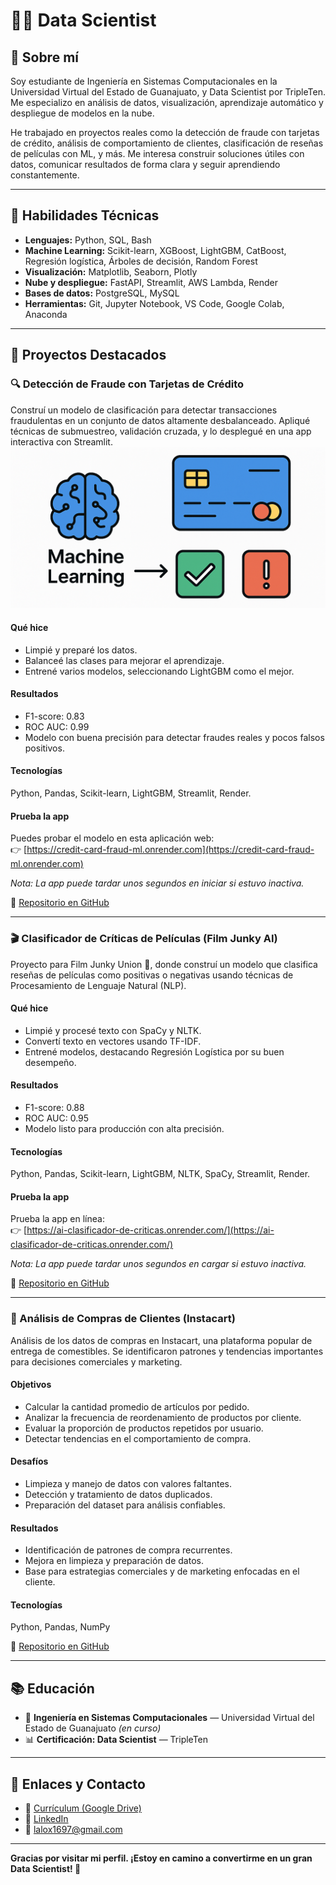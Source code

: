 # 👨‍💻 Data Scientist

## 🚀 Sobre mí

Soy estudiante de Ingeniería en Sistemas Computacionales en la Universidad Virtual del Estado de Guanajuato, y Data Scientist por TripleTen. Me especializo en análisis de datos, visualización, aprendizaje automático y despliegue de modelos en la nube.

He trabajado en proyectos reales como la detección de fraude con tarjetas de crédito, análisis de comportamiento de clientes, clasificación de reseñas de películas con ML, y más. Me interesa construir soluciones útiles con datos, comunicar resultados de forma clara y seguir aprendiendo constantemente.

---

## 🧠 Habilidades Técnicas

- **Lenguajes:** Python, SQL, Bash  
- **Machine Learning:** Scikit-learn, XGBoost, LightGBM, CatBoost, Regresión logística, Árboles de decisión, Random Forest  
- **Visualización:** Matplotlib, Seaborn, Plotly  
- **Nube y despliegue:** FastAPI, Streamlit, AWS Lambda, Render  
- **Bases de datos:** PostgreSQL, MySQL
- **Herramientas:** Git, Jupyter Notebook, VS Code, Google Colab, Anaconda

---

## 📂 Proyectos Destacados

### 🔍 Detección de Fraude con Tarjetas de Crédito

Construí un modelo de clasificación para detectar transacciones fraudulentas en un conjunto de datos altamente desbalanceado. Apliqué técnicas de submuestreo, validación cruzada, y lo desplegué en una app interactiva con Streamlit.
![](assets/img/fraud.png)
#### Qué hice
- Limpié y preparé los datos.
- Balanceé las clases para mejorar el aprendizaje.
- Entrené varios modelos, seleccionando LightGBM como el mejor.

#### Resultados
- F1-score: 0.83  
- ROC AUC: 0.99  
- Modelo con buena precisión para detectar fraudes reales y pocos falsos positivos.

#### Tecnologías
Python, Pandas, Scikit-learn, LightGBM, Streamlit, Render.

#### Prueba la app
Puedes probar el modelo en esta aplicación web:  
👉 [https://credit-card-fraud-ml.onrender.com](https://credit-card-fraud-ml.onrender.com)  

*Nota: La app puede tardar unos segundos en iniciar si estuvo inactiva.*

🔗 [Repositorio en GitHub](https://github.com/Eduardo56745/credit_card_fraud_ML)

---

### 🎬 Clasificador de Críticas de Películas (Film Junky AI)

Proyecto para Film Junky Union 🍿, donde construí un modelo que clasifica reseñas de películas como positivas o negativas usando técnicas de Procesamiento de Lenguaje Natural (NLP).

#### Qué hice
- Limpié y procesé texto con SpaCy y NLTK.
- Convertí texto en vectores usando TF-IDF.
- Entrené modelos, destacando Regresión Logística por su buen desempeño.

#### Resultados
- F1-score: 0.88  
- ROC AUC: 0.95  
- Modelo listo para producción con alta precisión.

#### Tecnologías
Python, Pandas, Scikit-learn, LightGBM, NLTK, SpaCy, Streamlit, Render.

#### Prueba la app
Prueba la app en línea:  
👉 [https://ai-clasificador-de-criticas.onrender.com/](https://ai-clasificador-de-criticas.onrender.com/)

*Nota: La app puede tardar unos segundos en cargar si estuvo inactiva.*

🔗 [Repositorio en GitHub](https://github.com/Eduardo56745/Film_Junky_AI_Clasificador_de_Criticas)

---

### 🛒 Análisis de Compras de Clientes (Instacart)

Análisis de los datos de compras en Instacart, una plataforma popular de entrega de comestibles. Se identificaron patrones y tendencias importantes para decisiones comerciales y marketing.

#### Objetivos
- Calcular la cantidad promedio de artículos por pedido.  
- Analizar la frecuencia de reordenamiento de productos por cliente.  
- Evaluar la proporción de productos repetidos por usuario.  
- Detectar tendencias en el comportamiento de compra.

#### Desafíos
- Limpieza y manejo de datos con valores faltantes.  
- Detección y tratamiento de datos duplicados.  
- Preparación del dataset para análisis confiables.

#### Resultados
- Identificación de patrones de compra recurrentes.  
- Mejora en limpieza y preparación de datos.  
- Base para estrategias comerciales y de marketing enfocadas en el cliente.

#### Tecnologías
Python, Pandas, NumPy

🔗 [Repositorio en GitHub](https://github.com/Eduardo56745/Instacart-Data-Analysis)

---

## 📚 Educación

- 📘 **Ingeniería en Sistemas Computacionales** — Universidad Virtual del Estado de Guanajuato *(en curso)*  
- 📊 **Certificación: Data Scientist** — TripleTen

---

## 📎 Enlaces y Contacto

- 📄 [Currículum (Google Drive)](https://drive.google.com/file/d/1By1Y01hmr3DnA2UzcXPWbjPoqvpEkfKn/view?usp=sharing)
- 💼 [LinkedIn](https://www.linkedin.com/in/eduardo-ortega-30154629a/)  
- 📧 lalox1697@gmail.com  

---

**Gracias por visitar mi perfil. ¡Estoy en camino a convertirme en un gran Data Scientist! 🚀**

